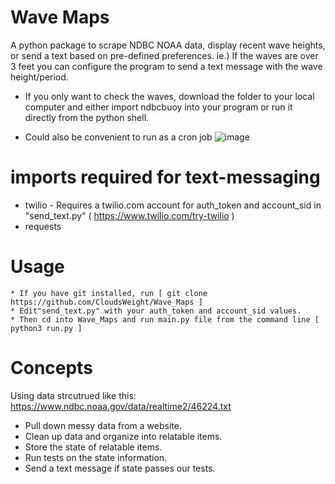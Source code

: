 # Wave Maps
A python package to scrape NDBC NOAA data, display recent wave heights, or send a text based on pre-defined preferences.  ie.) If the waves are over 3 feet you can configure the program to send a text message with the wave height/period.  

*  If you only want to check the waves, download the folder to your local computer and either import ndbcbuoy into your program or run it directly from the python shell. 

*  Could also be convenient to run as a cron job 
![image](https://user-images.githubusercontent.com/22231598/144370659-4d961def-1f48-400e-9d4e-16fdec80a194.png)


# imports required for text-messaging
* twilio - Requires a twilio.com account for auth_token and account_sid in "send_text.py" ( https://www.twilio.com/try-twilio )
* requests

# Usage
    * If you have git installed, run [ git clone https://github.com/CloudsWeight/Wave_Maps ]
    * Edit"send_text.py" with your auth_token and account_sid values.
    * Then cd into Wave_Maps and run main.py file from the command line [ python3 run.py ]

# Concepts
Using data strcutrued like this: https://www.ndbc.noaa.gov/data/realtime2/46224.txt
* Pull down messy data from a website.  
* Clean up data and organize into relatable items.  
* Store the state of relatable items. 
* Run tests on the state information.
* Send a text message if state passes our tests.  

